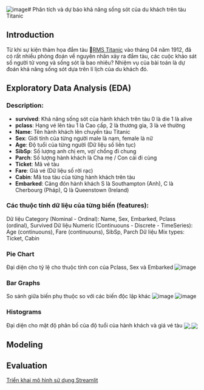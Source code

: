 ![image](https://github.com/user-attachments/assets/307596af-a4b1-4b9b-9e19-d835348be630)# Phân tích và dự báo khả năng sống sót của du khách trên tàu Titanic
## Introduction
Từ khi sự kiện thảm họa đắm tàu 🚢[RMS Titanic](https://en.wikipedia.org/wiki/Sinking_of_the_Titanic) vào tháng 04 năm 1912, đã có rất nhiều phỏng đoán về nguyên nhân xảy ra đắm tàu, các cuộc khảo sát số người tử vong và sống sót là bao nhiêu?
Nhiệm vụ của bài toán là dự đoán khả năng sống sót dựa trên lí lịch của du khách đó.
## Exploratory Data Analysis (EDA)
### Description:
- **survived**: Khả năng sống sót của hành khách trên tàu 0 là die 1 là alive <br/>
- **pclass**: Hạng vé lên tàu 1 là Cao cấp, 2 là thương gia, 3 là vé thường <br/>
- **Name**: Tên hành khách lên chuyến tàu Titanic <br/>
- **Sex**: Giới tính của từng người male là nam, female là nữ <br/>
- **Age**: Độ tuổi của từng người (Dữ liệu số liên tục) <br/>
- **SibSp**: Số lượng anh chị em, vợ/ chồng đi chung <br/>
- **Parch**: Số lượng hành khách là Cha mẹ / Con cái đi cùng <br/>
- **Ticket**: Mã vé tàu <br/>
- **Fare**: Giá vé (Dữ liệu số rời rạc) <br/>
- **Cabin**: Mã toa tàu của từng hành khách trên tàu <br/>
- **Embarked**: Cảng đón hành khách S là Southampton (Anh), C là Cherbourg (Pháp), Q là Queenstown (Ireland) <br/>
### Các thuộc tính dữ liệu của từng biến (features):
Dữ liệu Category (Nominal - Ordinal): Name, Sex, Embarked, Pclass (ordinal), Survived
Dữ liệu Numeric (Continuouns - Discrete - TimeSeries): Age (continuouns), Fare (continuouns), SibSp, Parch
Dữ liệu Mix types: Ticket, Cabin
### Pie Chart
Đại diện cho tỷ lệ cho thuộc tính con của Pclass, Sex và Embarked
![image](https://github.com/user-attachments/assets/fd4883ae-f2be-452f-9577-d42e54f7c881)
### Bar Graphs
So sánh giữa biến phụ thuộc so với các biến độc lập khác
![image](https://github.com/user-attachments/assets/394989c1-8e38-449d-813d-15d32b474b8e)
![image](https://github.com/user-attachments/assets/35a9a01f-9c7a-4137-8988-95a9d7d04faf)
### Histograms
Đại diện cho mật độ phân bố của độ tuổi của hành khách và giá vé tàu
<a href="https://github.com/anuraghazra/github-readme-stats">
  <img align="center" src="https://github.com/user-attachments/assets/2c0a17e9-aa0c-4862-9f01-b223e92ad2e5" />
</a>
<a href="https://github.com/anuraghazra/convoychat">
  <img align="center" src="https://github.com/user-attachments/assets/37be7c4a-1c27-4319-bacc-0c2b14b78499" />
</a>

## Modeling

## Evaluation

[Triển khai mô hình sử dụng Streamlit](https://drive.google.com/file/d/1X3q9Ne4P7tJhKXRQ6Ypt0AYVMr34c4-F/view?usp=drive_link)
